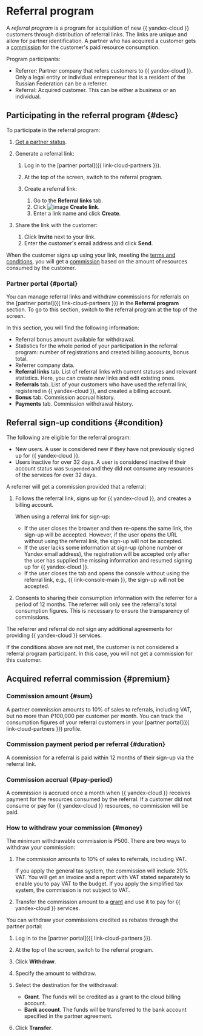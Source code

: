 # Referral program

A _referral program_ is a program for acquisition of new {{ yandex-cloud }} customers through distribution of referral links. The links are unique and allow for partner identification. A partner who has acquired a customer gets a [commission](#sum) for the customer's paid resource consumption.

Program participants:

* Referrer: Partner company that refers customers to {{ yandex-cloud }}. Only a legal entity or individual entrepreneur that is a resident of the Russian Federation can be a referrer.
* Referral: Acquired customer. This can be either a business or an individual.

## Participating in the referral program {#desc}

To participate in the referral program:

1. [Get a partner status](../quickstart.md).
1. Generate a referral link:

   1. Log in to the [partner portal]({{ link-cloud-partners }}).
   1. At the top of the screen, switch to the referral program.
   1. Create a referral link:

      1. Go to the **Referral links** tab.
      1. Click ![image](../../_assets/plus-sign.svg) **Create link**.
      1. Enter a link name and click **Create**.

1. Share the link with the customer:

   1. Click **Invite** next to your link.
   1. Enter the customer's email address and click **Send**.

When the customer signs up using your link, meeting the [terms and conditions](#condition), you will get a [commission](#premium) based on the amount of resources consumed by the customer.

### Partner portal {#portal}

You can manage referral links and withdraw commissions for referrals on the [partner portal]({{ link-cloud-partners }}) in the **Referral program** section. To go to this section, switch to the referral program at the top of the screen.

In this section, you will find the following information:

* Referral bonus amount available for withdrawal.
* Statistics for the whole period of your participation in the referral program: number of registrations and created billing accounts, bonus total.
* Referrer company data.
* **Referral links** tab. List of referral links with current statuses and relevant statistics. Here, you can create new links and edit existing ones.
* **Referrals** tab. List of your customers who have used the referral link, registered in {{ yandex-cloud }}, and created a billing account.
* **Bonus** tab. Commission accrual history.
* **Payments** tab. Commission withdrawal history.

## Referral sign-up conditions {#condition}

The following are eligible for the referral program:

* New users. A user is considered new if they have not previously signed up for {{ yandex-cloud }}.
* Users inactive for over 32 days. A user is considered inactive if their account status was `Suspended` and they did not consume any resources of the services for over 32 days.

A referrer will get a commission provided that a referral:

1. Follows the referral link, signs up for {{ yandex-cloud }}, and creates a billing account.

   When using a referral link for sign-up:

   * If the user closes the browser and then re-opens the same link, the sign-up will be accepted. However, if the user opens the URL without using the referral link, the sign-up will not be accepted.
   * If the user lacks some information at sign-up (phone number or Yandex email address), the registration will be accepted only after the user has supplied the missing information and resumed signing up for {{ yandex-cloud }}.
   * If the user closes the tab and opens the console without using the referral link, e.g., {{ link-console-main }}, the sign-up will not be accepted.

1. Consents to sharing their consumption information with the referrer for a period of 12 months. The referrer will only see the referral's total consumption figures. This is necessary to ensure the transparency of commissions.

The referrer and referral do not sign any additional agreements for providing {{ yandex-cloud }} services.

If the conditions above are not met, the customer is not considered a referral program participant. In this case, you will not get a commission for this customer.

## Acquired referral commission {#premium}

### Commission amount {#sum}

A partner commission amounts to 10% of sales to referrals, including VAT, but no more than ₽100,000 per customer per month. You can track the consumption figures of your referral customers in your [partner portal]({{ link-cloud-partners }}) profile.

### Commission payment period per referral {#duration}

A commission for a referral is paid within 12 months of their sign-up via the referral link.

### Commission accrual {#pay-period}

A commission is accrued once a month when {{ yandex-cloud }} receives payment for the resources consumed by the referral. If a customer did not consume or pay for {{ yandex-cloud }} resources, no commission will be paid.

### How to withdraw your commission {#money}

The minimum withdrawable commission is ₽500. There are two ways to withdraw your commission:

1. The commission amounts to 10% of sales to referrals, including VAT.

   If you apply the general tax system, the commission will include 20% VAT. You will get an invoice and a report with VAT stated separately to enable you to pay VAT to the budget.
   If you apply the simplified tax system, the commission is not subject to VAT.

1. Transfer the commission amount to a [grant](../../billing/concepts/bonus-account.md) and use it to pay for {{ yandex-cloud }} services.

You can withdraw your commissions credited as rebates through the partner portal:

1. Log in to the [partner portal]({{ link-cloud-partners }}).
1. At the top of the screen, switch to the referral program.
1. Click **Withdraw**.
1. Specify the amount to withdraw.
1. Select the destination for the withdrawal:

   * **Grant**. The funds will be credited as a grant to the cloud billing account.
   * **Bank account**. The funds will be transferred to the bank account specified in the partner agreement.

1. Click **Transfer**.
